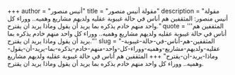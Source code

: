 +++
author = "أنيس منصور"
title = "مقولة أنيس منصور"
description = "مقولة أنيس منصور: المثقفين هم أناس في حالة غيبوبة عقليه ولديهم مشاريع وهميه.. ووراء كل واحد منهم خادم يذكره بما يريد أن يقول وماذا يريد ان يقترح."
quote = '''المثقفين هم أناس في حالة غيبوبة عقليه ولديهم مشاريع وهميه.. ووراء كل واحد منهم خادم يذكره بما يريد أن يقول وماذا يريد ان يقترح.'''
slug = "المثقفين-هم-أناس-في-حالة-غيبوبة-عقليه-ولديهم-مشاريع-وهميه-ووراء-كل-واحد-منهم-خادم-يذكره-بما-يريد-أن-يقول-وماذا-يريد-ان-يقترح"
+++
المثقفين هم أناس في حالة غيبوبة عقليه ولديهم مشاريع وهميه.. ووراء كل واحد منهم خادم يذكره بما يريد أن يقول وماذا يريد ان يقترح.

